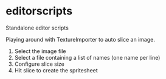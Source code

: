 # editorscripts
Standalone editor scripts

Playing around with TextureImporter to auto slice an image. 
1. Select the image file
2. Select a file containing a list of names (one name per line)
3. Configure slice size
4. Hit slice to create the spritesheet

